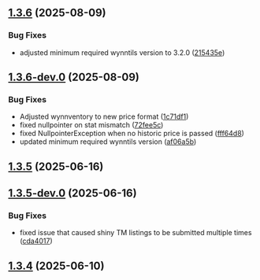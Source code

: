 ## [1.3.6](https://github.com/Wynnventory/WynnVentory_Mod/compare/v1.3.6-dev.0...v1.3.6) (2025-08-09)


### Bug Fixes

* adjusted minimum required wynntils version to 3.2.0 ([215435e](https://github.com/Wynnventory/WynnVentory_Mod/commit/215435ec24233b8762d6fd5bde58d558ac9ec130))

## [1.3.6-dev.0](https://github.com/Wynnventory/WynnVentory_Mod/compare/v1.3.5...v1.3.6-dev.0) (2025-08-09)


### Bug Fixes

* Adjusted wynnventory to new price format ([1c71df1](https://github.com/Wynnventory/WynnVentory_Mod/commit/1c71df1d5367b14d6f18417098576d4cbf22369b))
* fixed nullpointer on stat mismatch ([72fee5c](https://github.com/Wynnventory/WynnVentory_Mod/commit/72fee5c38da8265a5df87c3b9ba415c46b76efe9))
* fixed NullpointerException when no historic price is passed ([fff64d8](https://github.com/Wynnventory/WynnVentory_Mod/commit/fff64d80fd6b10c8e557d3a3bf68c1a4671ddfdc))
* updated minimum required wynntils version ([af06a5b](https://github.com/Wynnventory/WynnVentory_Mod/commit/af06a5bb8644800602197faf2e6b40c3c7b5b7d6))

## [1.3.5](https://github.com/Wynnventory/WynnVentory_Mod/compare/v1.3.5-dev.0...v1.3.5) (2025-06-16)

## [1.3.5-dev.0](https://github.com/Wynnventory/WynnVentory_Mod/compare/v1.3.4...v1.3.5-dev.0) (2025-06-16)


### Bug Fixes

* fixed issue that caused shiny TM listings to be submitted multiple times ([cda4017](https://github.com/Wynnventory/WynnVentory_Mod/commit/cda4017590afd6ebaa09946b9f8b6a5cd84ee233))

## [1.3.4](https://github.com/Wynnventory/WynnVentory_Mod/compare/v1.3.4-dev.0...v1.3.4) (2025-06-10)

